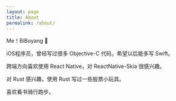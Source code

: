 ```yaml
---
layout: page
title: About
permalink: /about/
---
```


<!--This is the base Jekyll theme. You can find out more info about customizing your Jekyll theme, as well as basic Jekyll usage documentation at [jekyllrb.com](https://jekyllrb.com/)

You can find the source code for Minima at GitHub:
[jekyll][jekyll-organization] /
[minima](https://github.com/jekyll/minima)

You can find the source code for Jekyll at GitHub:
[jekyll][jekyll-organization] /
[jekyll](https://github.com/jekyll/jekyll)


[jekyll-organization]: https://github.com/jekyll
-->

Me！BiBoyang 👋

iOS程序员，曾经写过很多 Objective-C 代码，希望以后能多写 Swift。

跨端方向喜欢使用 React Native，对 ReactNative-Skia 很感兴趣。

对 Rust 感兴趣，使用 Rust 写过一些股票小玩具。

喜欢看书骑行跑步。

